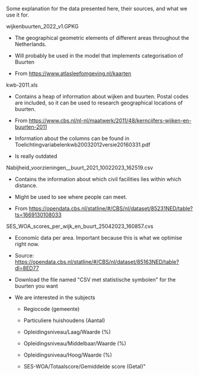 Some explanation for the data presented here, their sources, and what we use it for. 

wijkenbuurten_2022_v1.GPKG

- The geographical geometric elements of different areas throughout the Netherlands. 

- Will probably be used in the model that implements categorisation of Buurten

- From https://www.atlasleefomgeving.nl/kaarten

kwb-2011.xls

- Contains a heap of information about wijken and buurten. Postal codes are included, so it can be used
to research geographical locations of buurten. 

- From https://www.cbs.nl/nl-nl/maatwerk/2011/48/kerncijfers-wijken-en-buurten-2011

- Information about the columns can be found in Toelichtingvariabelenkwb20032012versie20160331.pdf

- Is really outdated

Nabijheid_voorzieningen__buurt_2021_10022023_162519.csv

- Contains the information about which civil facilities lies within which distance.

- Might be used to see where people can meet.

- From https://opendata.cbs.nl/statline/#/CBS/nl/dataset/85231NED/table?ts=1669130108033
	
SES_WOA_scores_per_wijk_en_buurt_25042023_160857.cvs

- Economic data per area. Important because this is what we optimise right now.

- Source: https://opendata.cbs.nl/statline/#/CBS/nl/dataset/85163NED/table?dl=8ED77

- Download the file named "CSV met statistische symbolen" for the buurten you want

- We are interested in the subjects 

	- Regiocode (gemeente)

	- Particuliere huishoudens (Aantal)

	- Opleidingsniveau/Laag/Waarde (%)

	- Opleidingsniveau/Middelbaar/Waarde (%)

	- Opleidingsniveau/Hoog/Waarde (%)
	
	- SES-WOA/Totaalscore/Gemiddelde score (Getal)"
	
	